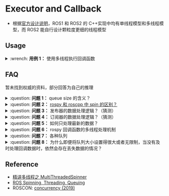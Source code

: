 # Executor and Callback

- 根据[官方设计说明](http://design.ros2.org/articles/changes.html)，ROS1 和 ROS2 的 C++实现中均有单线程模型和多线程模型，而 ROS2 能自行设计颗粒度更细的线程模型

## Usage

<details>
    <summary>:wrench: <b>用例 1：</b>
        使用多线程执行回调函数
    </summary>

<!-- tabs:start -->

#### **ROS1**

- （`multi-single`）**多线程**执行**多个**不同的回调函数（比如同时执行`A`，`B`两个回调函数）

```cpp
// 方案一：
ros::MultiThreadedSpinner spinner(4); // Use 4 threads
spinner.spin(); // spin() will not return until the node has been shutdown

// 方案二：（颗粒度更细，需要自行控制开关 start/stop）
ros::AsyncSpinner spinner(4); // Use 4 threads
spinner.start();
ros::waitForShutdown();
```

- （`multi-single`）**多线程**执行**多个**相同的回调函数（比如同时执行两个`A`回调函数）

```cpp
void ChatterCallback(const std_msgs::String::ConstPtr &msg) {
  ROS_INFO(" I heard: [%s]", msg->data.c_str());
  std::this_thread::sleep_for(0.02s);
}

int main(int argc, char **argv) {
  ros::init(argc, argv, "listener");
  ros::NodeHandle n;
  
    // 默认情况下是对相同的回调函数上互斥锁而不能同时执行
  ros::SubscribeOptions ops;
  ops.template init<std_msgs::String>("chatter", 1, ChatterCallback);
  ops.allow_concurrent_callbacks = true;
  ros::Subscriber sub1 = n.subscribe(ops);
    
  ros::MultiThreadedSpinner spinner(2);
  spinner.spin();
  return 0;
}
```

#### **ROS2**

（[Callback Group](https://docs.ros.org/en/humble/How-To-Guides/Using-callback-groups.html#about-callbacks)）订阅器的回调函数若没有指定 group 的从属，则使用默认的 callback group（`Mutually Exclusive Callback Group`）

```cpp
// 创建 option->配置 callback group
rclcpp::SubscriptionOptions options;
options.callback_group = this->create_callback_group(rclcpp::CallbackGroupType::MutuallyExclusive);
my_subscription = this->create_subscription<Int32>("/topic", rclcpp::SensorDataQoS(), callback, options);
```

<!-- tabs:end -->

</details>

## FAQ

暂未找到权威的资料，部分回答为自己的推理

<details>
    <summary>:question: <b>问题 1：</b>
        queue size 的含义？
    </summary>

`queue_size` 对应的是`publisher queue size`（待发布数据的缓存队列）和 `subscriber queue size`（待处理的接收数据的缓存队列）

</details>

<details>
    <summary>:question: <b>问题 2：</b>
        <a href="https://get-help.robotigniteacademy.com/t/what-is-rospy-spin-ros-spin-ros-spinonce-and-what-are-they-for/58">rospy 和 roscpp 中 spin 的区别？</a>
    </summary>

`rospy.spin()` 只是起阻塞作用（自旋锁/忙等），防止主进程结束；而`roscpp`中的 `spin` 和`spinonce`一方面起阻塞作用，另一方面用于触发回调函数的执行

</details>

<details>
    <summary>:question: <b>问题 3：</b>
        发布器的数据处理逻辑？（猜测）
    </summary>

调用`pubish()`时，发布器线程（`publisher thread`）会将相关的原始数据放到对应的发布器队列中（`publisher queue` ），如果队列已满则丢弃旧的数据；自旋线程（`spinner thread`）再根据发布器队列中对应的数据，对数据进行**序列化**和进行**发布**

</details>

<details>
    <summary>:question: <b>问题 4：</b>
        订阅器的数据处理逻辑？（猜测）
    </summary>

接收器线程（`receiver thread`）将接收到的**序列化**数据放到各自的订阅器队列中（`subscriber queue` ）中，如果队列已满则丢弃旧的数据；自旋线程（`spinner thread` ）根据订阅器队列中对应的数据，对数据进行反序列化和调用相关的回调函数

</details>

<details>
    <summary>:question: <b>问题 5：</b>
        如何只处理最新的数据？
    </summary>

在 ros 中，可能会遇到一些很耗时的操作，比如点云配准，图像特征提取。这样的话，回调函数的处理时间就会变得很长。如果发布端发布数据的频率高于订阅端处理的速度，同时订阅端没有限制地处理所有的数据的话，就会使订阅端一直处理较旧的数据。最终的数据和数据的处理之间的时延将会很高。希望处理最新的数据的话，就需要将发布器和订阅器的队列长度设置为 1。如下为图像处理时队列长度不为 1
的效果图（左为输出效果，右为输入图像，可看出有较大的时延）（实测：`inference`时间和`ros image`数据传输耗时为 ms 级别）

![img](https://natsu-akatsuki.oss-cn-guangzhou.aliyuncs.com/img/latency.gif)
</details>

<details>
    <summary>:question: <b>问题 6：</b>
        rospy 回调函数的多线程处理机制
    </summary>

``rospy`` 中处理回调函数时会派生出一个新的线程去执行（线程名与主题名相同）；如果有 n 个回调函数（处理的是不同的 topic）则会派生出 n 个线程；如果有回调函数处理的是相同 topic 则共用一个线程

![img](https://natsu-akatsuki.oss-cn-guangzhou.aliyuncs.com/img/rospy-cb-multithread.png)

</details>

<details>
    <summary>:question: <b>问题 7：</b>
        各种队列
    </summary>

|        类型        |                                                                                                                                                                       作用                                                                                                                                                                       |
|:----------------:|:----------------------------------------------------------------------------------------------------------------------------------------------------------------------------------------------------------------------------------------------------------------------------------------------------------------------------------------------:|
| subscriber queue | When new messages arrive, they are stored in a queue until ROS gets a chance to execute your callback function. This parameter establishes a maximum number of messages that ROS will store in that queue at one time. If new messages arrive when the queue is full, the oldest unprocessed messages will be dropped to make room. （估计暂未反序列化） |
| publisher queue  |                                                                               the publisher queue is another queue like callback queue, but the queue is for queuing published message which is filled every time ``publish()`` function is called. （估计暂未进行序列化）                                                                                |
|  callback queue  |                                                                                                                                                                       —                                                                                                                                                                        |

</details>

<details>
    <summary>:question: <b>问题 8：</b>
        为什么即便将队列大小设置得很大或者无限制，当没有及时处理回调数据时，依然会存在丢失数据的情况？
    </summary>

待了解，部分参考资料：

- https://github.com/ros/ros_comm/issues/536
- https://github.com/lmb-freiburg/rgbd-pose3d/issues/5
- https://github.com/ros/ros_comm/issues/2213
- https://github.com/chicagoedt/revo_robot/commit/34fc91a8662ef2f833af6865df0894d2b122917b

</details>

## Reference

- [精讲多线程之 MultiThreadedSpinner](https://zhuanlan.zhihu.com/p/375418691)
- [ROS Spinning, Threading, Queuing](https://levelup.gitconnected.com/ros-spinning-threading-queuing-aac9c0a793f)
- ROSCON: [concurrency (2019)](https://roscon.ros.org/2019/talks/roscon2019_concurrency.pdf)


